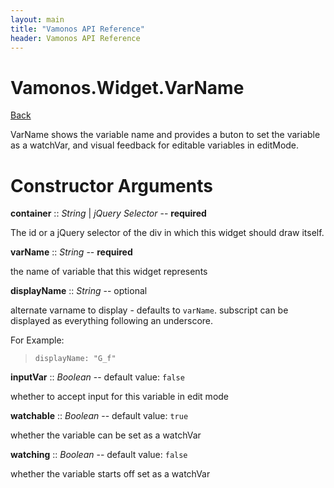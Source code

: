 ```yaml
---
layout: main
title: "Vamonos API Reference"
header: Vamonos API Reference
---
```



Vamonos.Widget.VarName
======================

[Back](index.html)

VarName shows the variable name and provides a buton to set the variable as a watchVar, and visual feedback for editable variables in editMode.


Constructor Arguments
=====================

**container** :: *String* | *jQuery Selector* -- **required**

The id or a jQuery selector of the div in which this widget should draw itself.



**varName** :: *String* -- **required**

the name of variable that this widget represents



**displayName** :: *String* -- optional

alternate varname to display - defaults to `varName`. subscript can be displayed as everything following an underscore.

For Example:

>     displayName: "G_f"



**inputVar** :: *Boolean* -- default value: `false`

whether to accept input for this variable in edit mode



**watchable** :: *Boolean* -- default value: `true`

whether the variable can be set as a watchVar



**watching** :: *Boolean* -- default value: `false`

whether the variable starts off set as a watchVar



